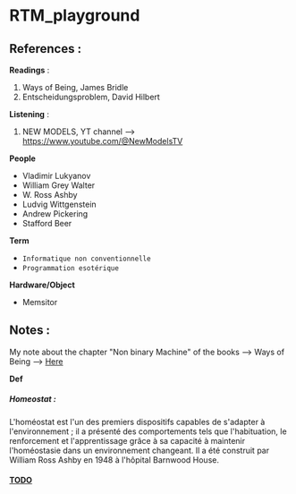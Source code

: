 # RTM_playground


## References :

**Readings** :

1. Ways of Being, James Bridle
2. Entscheidungsproblem, David Hilbert

**Listening** :

1. NEW MODELS, YT channel --> https://www.youtube.com/@NewModelsTV 

**People**

- Vladimir Lukyanov
- William Grey Walter
- W. Ross Ashby
- Ludvig Wittgenstein
- Andrew Pickering 
- Stafford Beer 

**Term**

- `Informatique non conventionnelle`
- `Programmation esotérique`

**Hardware/Object**

- Memsitor 

## Notes :

My note about the chapter "Non binary Machine" of the books --> Ways of Being --> [Here](./writing/chapter_Ways-of-Being.md)

**Def**

##### Homeostat :
L'homéostat est l'un des premiers dispositifs capables de s'adapter à l'environnement ; il a présenté des comportements tels que l'habituation, le renforcement et l'apprentissage grâce à sa capacité à maintenir l'homéostasie dans un environnement changeant. Il a été construit par William Ross Ashby en 1948 à l'hôpital Barnwood House.




#### [TODO](./TODO)


